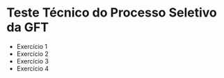 # Teste Técnico do Processo Seletivo da GFT

- Exercício 1
- Exercício 2
- Exercício 3
- Exercício 4
